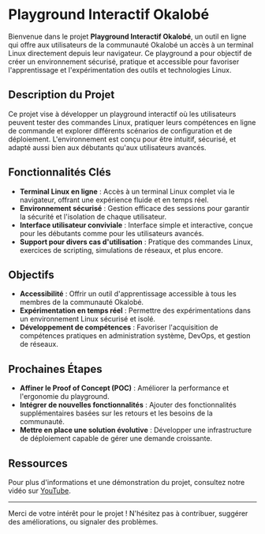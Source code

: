 # Playground Interactif Okalobé

Bienvenue dans le projet **Playground Interactif Okalobé**, un outil en ligne qui offre aux utilisateurs de la communauté Okalobé un accès à un terminal Linux directement depuis leur navigateur. Ce playground a pour objectif de créer un environnement sécurisé, pratique et accessible pour favoriser l'apprentissage et l'expérimentation des outils et technologies Linux.

## Description du Projet

Ce projet vise à développer un playground interactif où les utilisateurs peuvent tester des commandes Linux, pratiquer leurs compétences en ligne de commande et explorer différents scénarios de configuration et de déploiement. L'environnement est conçu pour être intuitif, sécurisé, et adapté aussi bien aux débutants qu'aux utilisateurs avancés.

## Fonctionnalités Clés

- **Terminal Linux en ligne** : Accès à un terminal Linux complet via le navigateur, offrant une expérience fluide et en temps réel.
- **Environnement sécurisé** : Gestion efficace des sessions pour garantir la sécurité et l'isolation de chaque utilisateur.
- **Interface utilisateur conviviale** : Interface simple et interactive, conçue pour les débutants comme pour les utilisateurs avancés.
- **Support pour divers cas d'utilisation** : Pratique des commandes Linux, exercices de scripting, simulations de réseaux, et plus encore.

## Objectifs

- **Accessibilité** : Offrir un outil d'apprentissage accessible à tous les membres de la communauté Okalobé.
- **Expérimentation en temps réel** : Permettre des expérimentations dans un environnement Linux sécurisé et isolé.
- **Développement de compétences** : Favoriser l'acquisition de compétences pratiques en administration système, DevOps, et gestion de réseaux.

## Prochaines Étapes

- **Affiner le Proof of Concept (POC)** : Améliorer la performance et l'ergonomie du playground.
- **Intégrer de nouvelles fonctionnalités** : Ajouter des fonctionnalités supplémentaires basées sur les retours et les besoins de la communauté.
- **Mettre en place une solution évolutive** : Développer une infrastructure de déploiement capable de gérer une demande croissante.

## Ressources

Pour plus d'informations et une démonstration du projet, consultez notre vidéo sur [YouTube](https://www.youtube.com/watch?v=sHZG24zfIOw).

---

Merci de votre intérêt pour le projet ! N'hésitez pas à contribuer, suggérer des améliorations, ou signaler des problèmes.
